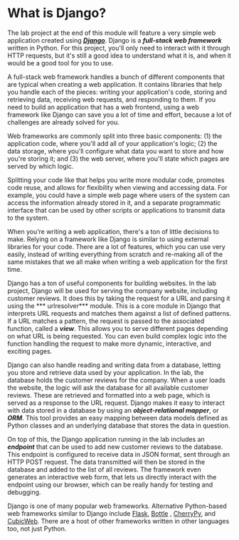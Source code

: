 # What is Django?

The lab project at the end of this module will feature a very simple web application created
using ***[Django](https://djangoproject.com/)***. Django is a ***full-stack web framework*** written in Python. For this
project, you'll only need to interact with it through HTTP requests, but it's still a good idea to understand what it
is, and when it would be a good tool for you to use.

A full-stack web framework handles a bunch of different components that are typical when creating a web application. It
contains libraries that help you handle each of the pieces: writing your application's code, storing and retrieving
data, receiving web requests, and responding to them. If you need to build an application that has a web frontend, using
a web framework like Django can save you a lot of time and effort, because a lot of challenges are already solved for
you.

Web frameworks are commonly split into three basic components: (1) the application code, where you'll add all of your
application's logic; (2) the data storage, where you'll configure what data you want to store and how you're storing it;
and (3) the web server, where you'll state which pages are served by which logic.

Splitting your code like that helps you write more modular code, promotes code reuse, and allows for flexibility when
viewing and accessing data. For example, you could have a simple web page where users of the system can access the
information already stored in it, and a separate programmatic interface that can be used by other scripts or
applications to transmit data to the system.

When you’re writing a web application, there's a ton of little decisions to make. Relying on a framework like Django is
similar to using external libraries for your code. There are a lot of features, which you can use very easily, instead
of writing everything from scratch and re-making all of the same mistakes that we all make when writing a web
application for the first time.

Django has a ton of useful components for building websites. In the lab project, Django will be used for serving the
company website, including customer reviews. It does this by taking the request for a URL and parsing it using the ***
urlresolver*** module. This is a core module in Django that interprets URL requests and matches them against a list of
defined patterns. If a URL matches a pattern, the request is passed to the associated function, called a ***view***.
This allows you to serve different pages depending on what URL is being requested. You can even build complex logic into
the function handling the request to make more dynamic, interactive, and exciting pages.

Django can also handle reading and writing data from a database, letting you store and retrieve data used by your
application. In the lab, the database holds the customer reviews for the company. When a user loads the website, the
logic will ask the database for all available customer reviews. These are retrieved and formatted into a web page, which
is served as a response to the URL request. Django makes it easy to interact with data stored in a database by using
an ***object-relational mapper***, or ***ORM***. This tool provides an easy mapping between data models defined as
Python classes and an underlying database that stores the data in question.

On top of this, the Django application running in the lab includes an ***endpoint*** that can be used to add new
customer reviews to the database. This endpoint is configured to receive data in JSON format, sent through an HTTP POST
request. The data transmitted will then be stored in the database and added to the list of all reviews. The framework
even generates an interactive web form, that lets us directly interact with the endpoint using our browser, which can be
really handy for testing and debugging.

Django is one of many popular web frameworks. Alternative Python-based web frameworks similar to Django
include [Flask](https://www.fullstackpython.com/flask.html), [Bottle](https://bottlepy.org/docs/dev/)
, [CherryPy](https://cherrypy.org/), and [CubicWeb](https://www.cubicweb.org/). There are a host of other frameworks
written in other languages too, not just Python.
